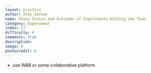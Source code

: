 ```yaml
---
layout: practice
author: Alex Serban
name: Share Status and Outcomes of Experiments Withing the Team
category: Experiment
index: 17
difficulty: #
comments: True
description:
image: #
photocredit: #
---
```



- use W&B or some collaborative platform